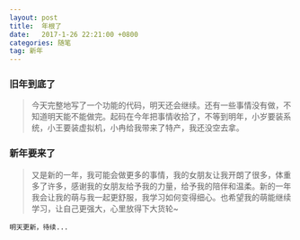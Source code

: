 ```yaml
---
layout: post
title:  年根了
date:   2017-1-26 22:21:00 +0800
categories: 随笔
tag: 新年
---
```


### 旧年到底了

>今天完整地写了一个功能的代码，明天还会继续。还有一些事情没有做，不知道明天能不能做完。起码在今年把事情收拾了，不等到明年，小岁要装系统，小王要装虚拟机，小冉给我带来了特产，我还没空去拿。

### 新年要来了

>又是新的一年，我可能会做更多的事情，我的女朋友让我开朗了很多，体重多了许多，感谢我的女朋友给予我的力量，给予我的陪伴和温柔。新的一年我会让我的萌与我一起更舒服，我学习如何变得细心。也希望我的萌能继续学习，让自己更强大，心里放得下大货轮~

`明天更新，待续...`